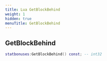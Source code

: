 ```yaml
---
title: Lua GetBlockBehind
weight: 1
hidden: true
menuTitle: GetBlockBehind
---
```

## GetBlockBehind
```lua
statbonuses:GetBlockBehind() const; -- int32
```